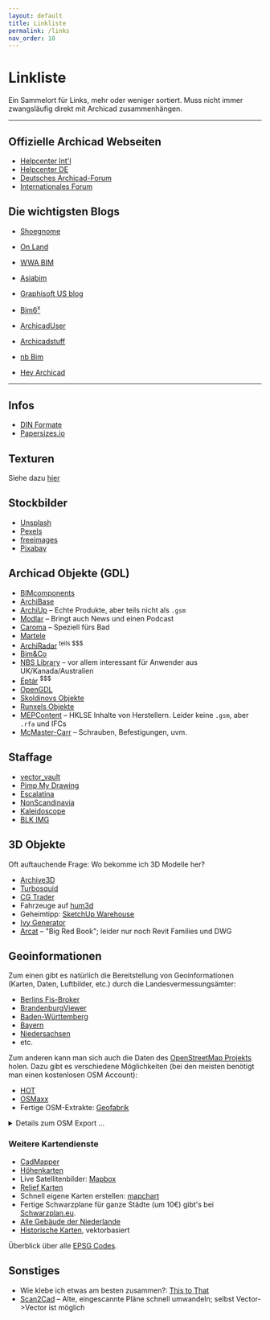 ```yaml
---
layout: default
title: Linkliste
permalink: /links
nav_order: 10
---
```

# Linkliste

Ein Sammelort für Links, mehr oder weniger sortiert. Muss nicht immer zwangsläufig direkt mit Archicad zusammenhängen.

---

## Offizielle Archicad Webseiten
- [Helpcenter Int'l](https://helpcenter.graphisoft.com/)
- [Helpcenter DE](https://helpcenter.graphisoft.de/)
- [Deutsches Archicad-Forum](https://forum.graphisoft.de/)
- [Internationales Forum](https://archicad-talk.graphisoft.com/)

## Die wichtigsten Blogs
- [Shoegnome](http://www.shoegnome.com/writing/)
- [On Land](https://onland.info)
- [WWA BIM](https://wwabim.wordpress.com/)
- [Asiabim](https://asiabim.wordpress.com/)

- [Graphisoft US blog](https://blog.graphisoftus.com/blog)
- [Bim6<sup>x</sup>](https://bim6x.com/blog)
- [ArchicadUser](https://www.archicaduser.de/)
- [Archicadstuff](http://archicadstuff.blogspot.com/)
- [nb Bim](https://nbbim.wordpress.com/blog-posts/)
- [Hey Archicad](https://hey-archicad.de/)

---

## Infos
- [DIN Formate](https://www.din-formate.de/)
- [Papersizes.io](https://papersizes.io/)

## Texturen
Siehe dazu [hier](/rendern/materialien/#anbieter)

## Stockbilder
- [Unsplash](https://unsplash.com/)
- [Pexels](https://www.pexels.com/)
- [freeimages](https://de.freeimages.com/)
- [Pixabay](https://pixabay.com/)


## Archicad Objekte (GDL)
- [BIMcomponents](https://bimcomponents.com/)
- [ArchiBase](https://archibase.co/)
- [ArchiUp](https://archiup.com/en/) – Echte Produkte, aber teils nicht als `.gsm`
- [Modlar](https://www.modlar.com/) – Bringt auch News und einen Podcast
- [Caroma](https://specify.caroma.com.au/bim-library-landing/archicad) – Speziell fürs Bad
- [Martele](https://www.martela.com/downloads/3d-objects-and-material-libraries)
- [ArchiRadar](https://www.archiradar.it/en/3d-objects/free-objects/viewcategory/1-archicad.html) <sup>teils $$$</sup>
- [Bim&Co](https://www.bimandco.com/en/bim-objects)
- [NBS Library](https://www.nationalbimlibrary.com/en/archicad/) – vor allem interessant für Anwender aus UK/Kanada/Australien
- [Éptár](https://www.eptar.hu/solutions_downloads?lang=en) <sup>$$$</sup>
- [OpenGDL](http://www.opengdl.org/Default.aspx?tabid=979)
- [Skoldinovs Objekte](http://www.skoldinov.spb.ru/obj.php?lang=en)
- [Runxels Objekte](https://runxel.xyz/archicad-objects/)
- [MEPContent](https://www.mepcontent.com/de/) – HKLSE Inhalte von Herstellern. Leider keine `.gsm`, aber `.rfa` und IFCs
- [McMaster-Carr](https://www.mcmaster.com/) – Schrauben, Befestigungen, uvm.


## Staffage
- [vector_vault](https://vectorvault.webflow.io/)
- [Pimp My Drawing](https://pimpmydrawing.com/)
- [Escalatina](https://escalalatina.com/)
- [NonScandinavia](http://www.nonscandinavia.com/)
- [Kaleidoscope](https://kaleidoscope-arch.tumblr.com/)
- [BLK IMG](https://black-img.com/Cut-outs)

## 3D Objekte
Oft auftauchende Frage: Wo bekomme ich 3D Modelle her?

- [Archive3D](https://archive3d.net/?category=28)
- [Turbosquid](https://www.turbosquid.com/)
- [CG Trader](https://www.cgtrader.com/)
- Fahrzeuge auf [hum3d](https://hum3d.com/3d-models/vehicles/)
- Geheimtipp: [SketchUp Warehouse](https://3dwarehouse.sketchup.com/)
- [Ivy Generator](http://graphics.uni-konstanz.de/~luft/ivy_generator)
- [Arcat](https://www.arcat.com/bim/bim_objects.shtml) – "Big Red Book"; leider nur noch Revit Families und DWG


## Geoinformationen
Zum einen gibt es natürlich die Bereitstellung von Geoinformationen (Karten, Daten, Luftbilder, etc.) durch die Landesvermessungsämter:
- [Berlins Fis-Broker](https://www.stadtentwicklung.berlin.de/geoinformation/fis-broker/)
- [BrandenburgViewer](https://bb-viewer.geobasis-bb.de/)
- [Baden-Württemberg](https://udo.lubw.baden-wuerttemberg.de/public/)
- [Bayern](https://geoportal.bayern.de/geoportalbayern/)
- [Niedersachsen](https://opengeodata.lgln.niedersachsen.de/)
- etc.

Zum anderen kann man sich auch die Daten des [OpenStreetMap Projekts](https://www.openstreetmap.org/) holen. Dazu gibt es verschiedene Möglichkeiten (bei den meisten benötigt man einen kostenlosen OSM Account):
- [HOT](https://export.hotosm.org/en/v3/)
- [OSMaxx](https://osmaxx.hsr.ch/)
- Fertige OSM-Extrakte: [Geofabrik](http://download.geofabrik.de/)

<details markdown="1">
<summary>Details zum OSM Export …</summary>

Bei Tools, wie dem vom HOT (_"Humanitarian OpenStreetMap Team"_) angebotenen Dienst, lassen sich eigene Abzüge der OSM-Datenbank von beliebigen Gebieten der Welt erstellen. Wähle ein Gebiet aus, anschließend ein [Dateiformat](/datei-io/) (empfehlenswert ist SHP oder GeoPackage). Nach einigen Minuten ist der individuelle Export fertig zum Download.

In [QGis](https://qgis.org/) wählen wir "<samp>Neues Projekt</samp>", und anschließend "<samp>Layer > Layer hinzufügen > Vektorlayer hinzufügen</samp>" (für Shapefiles; für GeoPackage den entsprechenden Unterpunkt). In dem Dialog den Ablageort der `.shp` eingeben.  
Nach dem Import kann es passieren, dass die importierte Geometrie verzogen aussieht und/oder falsche Maße besitzt. Das hängt mit der Projektionsmethode zusammen. Normalerweise sollte eine dazugehörige `.prj` Datei von QGis automatisch gelesen werden, das klappt aber bisweilen nicht, da der Inhalt von Projektionsdateien nicht standardisiert ist und im Grunde jeder was anderes reinschreibt.  
Unten rechts in QGIS befindet sich ein Button mit einer stilisierten Weltkugel – dahinter verbirgt sich ein Dialog, in dem das Koordinatenbezugssystem (KBS) eingestellt werden kann. Ist unklar, welches das richtige KBS ist, kann man die `.prj` Datei in einem Texteditor öffnen und nachschauen, welche Projektion anzuwenden ist.

Zum Schluss die Datei als DXF aus QGis exportieren und in Archicad verwenden.

</details>

### Weitere Kartendienste
- [CadMapper](https://cadmapper.com)
- [Höhenkarten](http://terrain.party/)
- Live Satellitenbilder: [Mapbox](https://labs.mapbox.com/bites/00145/#7/52.214/10.195)
- [Relief Karten](https://maps-for-free.com)
- Schnell eigene Karten erstellen: [mapchart](https://mapchart.net/)
- Fertige Schwarzplane für ganze Städte (um 10€) gibt's bei [Schwarzplan.eu](https://schwarzplan.eu/).
- [Alle Gebäude der Niederlande](http://code.waag.org/buildings/#52.5379,4.9988,8)
- [Historische Karten](https://www.ieg-maps.uni-mainz.de/), vektorbasiert

Überblick über alle [EPSG Codes](https://www.spatialreference.org/).


## Sonstiges
- Wie klebe ich etwas am besten zusammen?: [This to That](http://thistothat.com/)
- [Scan2Cad](https://www.scan2cad.com/) – Alte, eingescannte Pläne schnell umwandeln; selbst Vector->Vector ist möglich

